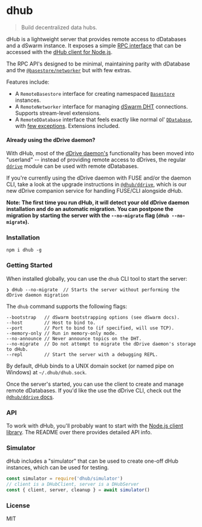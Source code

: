 # dhub


> Build decentralized data hubs.

dHub is a lightweight server that provides remote access to dDatabases and a dSwarm instance. It exposes a simple [RPC interface](https://github.com/dwebprotocol/dhub-rpc) that can be accessed with the [dHub client for Node.js](https://github.com/dwebprotocol/dhub-client).

The RPC API's designed to be minimal, maintaining parity with dDatabase and the [`@basestore/networker`](https://github.com/dwebprotocol/basestore-networker) but with few extras.

Features include:
* A `RemoteBasestore` interface for creating namespaced [`Basestore`](https://github.com/dwebprotocol/basestore) instances. 
* A `RemoteNetworker` interface for managing [dSwarm DHT](https://github.com/dwebprotocol/dswarm) connections. Supports stream-level extensions. 
* A `RemoteDDatabase` interface that feels exactly like normal ol' [`DDatabase`](https://github.com/dwebprotocol/ddatabase), with [few exceptions](TODO). Extensions included.

#### Already using the dDrive daemon?
With dHub, most of the [dDrive daemon's](https://github.com/dwebprotocol/ddrive-daemon) functionality has been moved into "userland" -- instead of providing remote access to dDrives, the regular [`ddrive`](https://github.com/dwebprotocol/ddrive) module can be used with remote dDatabases.

If you're currently using the dDrive daemon with FUSE and/or the daemon CLI, take a look at the upgrade instructions in [`@dhub/ddrive`](https://github.com/dwebprotocol/ddrive-service), which is our new dDrive companion service for handling FUSE/CLI alongside dHub.

__Note: The first time you run dHub, it will detect your old dDrive daemon installation and do an automatic migration. You can postpone the migration by starting the server with the `--no-migrate` flag (`dHub --no-migrate`).__

### Installation
```
npm i dhub -g
```

### Getting Started
When installed globally, you can use the `dhub` CLI tool to start the server:
```
❯ dHub --no-migrate  // Starts the server without performing the dDrive daemon migration
```

The `dhub` command supports the following flags:
```
--bootstrap   // dSwarm bootstrapping options (see dSwarm docs).
--host        // Host to bind to.
--port        // Port to bind to (if specified, will use TCP).
--memory-only // Run in memory-only mode.
--no-announce // Never announce topics on the DHT.
--no-migrate  // Do not attempt to migrate the dDrive daemon's storage to dHub.
--repl        // Start the server with a debugging REPL.
```

By default, dHub binds to a UNIX domain socket (or named pipe on Windows) at `~/.dhub/dhub.sock`.

Once the server's started, you can use the client to create and manage remote dDatabases. If you'd like the use the dDrive CLI, check out the [`@dhub/ddrive` docs](https://github.com/dwebprotocol/ddrive-service).

### API
To work with dHub, you'll probably want to start with the [Node.js client library](https://github.com/dwebprotocol/dhub-client). The README over there provides detailed API info.

### Simulator

dHub includes a "simulator" that can be used to create one-off dHub instances, which can be used for testing.

```js
const simulator = require('dhub/simulator')
// client is a DHubClient, server is a DHubServer
const { client, server, cleanup } = await simulator()
```

### License
MIT
